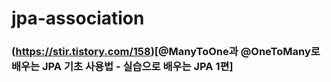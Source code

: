 # jpa-association
### (https://stir.tistory.com/158)[@ManyToOne과 @OneToMany로 배우는 JPA 기초 사용법 - 실습으로 배우는 JPA 1편]
